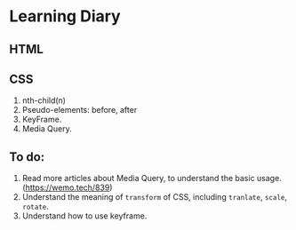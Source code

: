 
# Learning Diary

## HTML
## CSS
1. nth-child(n)
2. Pseudo-elements: before, after
3. KeyFrame.
4. Media Query. 



## To do:
1. Read more articles about Media Query, to understand the basic usage. (https://wemo.tech/839)
2. Understand the meaning of `transform` of CSS, including `tranlate`, `scale`, `rotate`.
3. Understand how to use keyframe.
